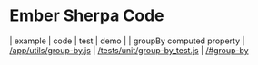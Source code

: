# Ember Sherpa Code

| example | code | test | demo |
| groupBy computed property | [/app/utils/group-by.js](/app/utils/group-by.js) | [/tests/unit/group-by_test.js](/tests/unit/group-by_test.js) | [/#group-by](http://embersherpa.github.io/examples/#group-by)